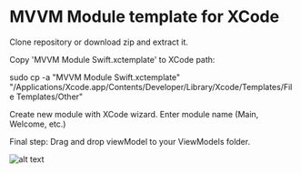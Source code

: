 # MVVM Module template for XCode

Clone repository or download zip and extract it.

Copy 'MVVM Module Swift.xctemplate' to XCode path:

sudo cp -a "MVVM Module Swift.xctemplate" "/Applications/Xcode.app/Contents/Developer/Library/Xcode/Templates/File Templates/Other"

Create new module with XCode wizard. Enter module name (Main, Welcome, etc.)

Final step: Drag and drop viewModel to your ViewModels folder.

![alt text](https://raw.githubusercontent.com/antondevs/mvvm-module-template-ios/blob/master/mvvm-module.png)
